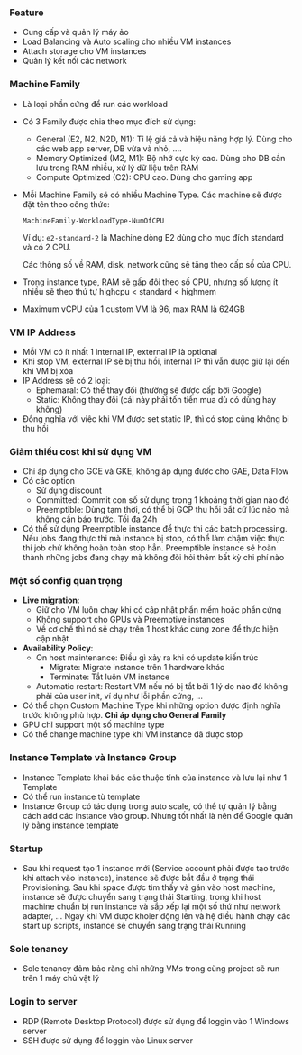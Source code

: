### Feature
* Cung cấp và quản lý máy ảo
* Load Balancing và Auto scaling cho nhiều VM instances
* Attach storage cho VM instances
* Quản lý kết nối các network

### Machine Family
* Là loại phần cứng để run các workload
* Có 3 Family được chia theo mục đích sử dụng:
  * General (E2, N2, N2D, N1): Tỉ lệ giá cả và hiệu năng hợp lý. Dùng cho các web app server, DB vừa và nhỏ, ....
  * Memory Optimized (M2, M1): Bộ nhớ cực kỳ cao. Dùng cho DB cần lưu trong RAM nhiều, xử lý dữ liệu trên RAM
  * Compute Optimized (C2): CPU cao. Dùng cho gaming app
* Mỗi Machine Family sẽ có nhiều Machine Type. Các machine sẽ được đặt tên theo công thức:

  `MachineFamily-WorkloadType-NumOfCPU`

  Ví dụ: `e2-standard-2` là Machine dòng E2 dùng cho mục đích standard và có 2 CPU.

  Các thông số về RAM, disk, network cũng sẽ tăng theo cấp số của CPU.
* Trong instance type, RAM sẽ gấp đôi theo số CPU, nhưng số lượng ít nhiều sẽ theo thứ tự highcpu < standard < highmem
* Maximum vCPU của 1 custom VM là 96, max RAM là 624GB

### VM IP Address
* Mỗi VM có ít nhất 1 internal IP, external IP là optional
* Khi stop VM, external IP sẽ bị thu hồi, internal IP thì vẫn được giữ lại đến khi VM bị xóa
* IP Address sẽ có 2 loại:
  * Ephemaral: Có thể thay đổi (thường sẽ được cấp bởi Google)
  * Static: Không thay đổi (cái này phải tốn tiền mua dù có dùng hay không)
* Đồng nghĩa với việc khi VM được set static IP, thì có stop cũng không bị thu hồi

### Giảm thiểu cost khi sử dụng VM
* Chỉ áp dụng cho GCE và GKE, không áp dụng được cho GAE, Data Flow
* Có các option
  * Sử dụng discount
  * Committed: Commit con số sử dụng trong 1 khoảng thời gian nào đó
  * Preemptible: Dùng tạm thời, có thể bị GCP thu hồi bất cứ lúc nào mà không cần báo trước. Tối đa 24h
* Có thể sử dụng Preemptible instance để thực thi các batch processing. Nếu jobs đang thực thi mà instance bị stop, có thể làm chậm việc thực thi job chứ không hoàn toàn stop hẳn. Preemptible instance sẽ hoàn thành những jobs đang chạy mà không đòi hỏi thêm bất kỳ chi phí nào

### Một số config quan trọng
* **Live migration**:
  * Giữ cho VM luôn chạy khi có cập nhật phần mềm hoặc phần cứng
  * Không support cho GPUs và Preemptive instances
  * Về cơ chế thì nó sẽ chạy trên 1 host khác cùng zone để thực hiện cập nhật
* **Availability Policy**:
  * On host maintenance: Điều gì xảy ra khi có update kiến trúc
    * Migrate: Migrate instance trên 1 hardware khác
    * Terminate: Tắt luôn VM instance
  * Automatic restart: Restart VM nếu nó bị tắt bởi 1 lý do nào đó không phải của user init, ví dụ như lỗi phần cứng, ...
* Có thể chọn Custom Machine Type khi những option được định nghĩa trước không phù hợp. **Chỉ áp dụng cho General Family**
* GPU chỉ support một số machine type
* Có thể change machine type khi VM instance đã được stop

### Instance Template và Instance Group
* Instance Template khai báo các thuộc tính của instance và lưu lại như 1 Template
* Có thể run instance từ template
* Instance Group có tác dụng trong auto scale, có thể tự quản lý bằng cách add các instance vào group. Nhưng tốt nhất là nên để Google quản lý bằng instance template

### Startup
* Sau khi request tạo 1 instance mới (Service account phải được tạo trước khi attach vào instance), instance sẽ được bắt đầu ở trạng thái Provisioning. Sau khi space được tìm thấy và gán vào host machine, instance sẽ được chuyển sang trạng thái Starting, trong khi host machine chuẩn bị run instance và sắp xếp lại một số thứ như network adapter, ... Ngay khi VM được khoier động lên và hệ điều hành chạy các start up scripts, instance sẽ chuyển sang trạng thái Running

### Sole tenancy
* Sole tenancy đảm bảo răng chỉ những VMs trong cùng project sẽ run trên 1 máy chủ vật lý

### Login to server
* RDP (Remote Desktop Protocol) được sử dụng để loggin vào 1 Windows server
* SSH được sử dụng để loggin vào Linux server
